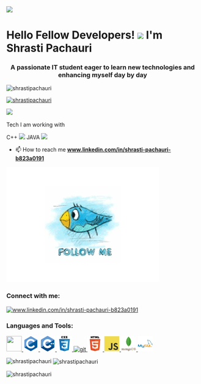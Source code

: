 <img src ="(https://www.canva.com/design/DAEa46Dbosg/gvjBxMpQ2Q3Zo7shz6rnIg/view?utm_content=DAEa46Dbosg&utm_campaign=designshare&utm_medium=link&utm_source=publishsharelink">


<h1 align="center"> <h1> Hello Fellow Developers! <img src = "https://raw.githubusercontent.com/MartinHeinz/MartinHeinz/master/wave.gif" width = 50px>  I'm Shrasti Pachauri</h1>
<h3 align="center">A passionate IT student eager to learn new technologies and enhancing myself day by day</h3>

<p align="left"> <img src="https://komarev.com/ghpvc/?username=shrastipachauri&label=Profile%20views&color=0e75b6&style=flat" alt="shrastipachauri" /> </p>

<p align="left"> <a href="https://github.com/ryo-ma/github-profile-trophy"><img src="https://github-profile-trophy.vercel.app/?username=shrastipachauri" alt="shrastipachauri" /></a> </p>
<img src = "https://media2.giphy.com/media/QssGEmpkyEOhBCb7e1/giphy.gif?cid=ecf05e47a0n3gi1bfqntqmob8g9aid1oyj2wr3ds3mg700bl&rid=giphy.gif" width = 32px><p>Tech I am working with</p>
C++ <img width ='32px' src ='https://raw.githubusercontent.com/rahulbanerjee26/githubAboutMeGenerator/main/icons/cpp.svg'> 
JAVA <img width ='70px' src ='https://user-images.githubusercontent.com/77975418/135342048-728293fd-46fc-4238-821d-9084a316fadb.png'> </a>  

- 📫 How to reach me **www.linkedin.com/in/shrasti-pachauri-b823a0191**






![Alt Text](https://github.com/ShrastiPachauri/ShrastiPachauri/blob/main/bird%20of%20twitter.gif)







<h3 align="left">Connect with me:</h3>
<p align="left">
<a href="https://linkedin.com/in/www.linkedin.com/in/shrasti-pachauri-b823a0191" target="blank"><img align="center" src="https://cdn.jsdelivr.net/npm/simple-icons@3.0.1/icons/linkedin.svg" alt="www.linkedin.com/in/shrasti-pachauri-b823a0191" height="30" width="40" /></a>
</p>

<h3 align="left">Languages and Tools:</h3>
<p align="left"> <a href="https://getbootstrap.com" target="_blank"> <img src="https://user-images.githubusercontent.com/77975418/135342048-728293fd-46fc-4238-821d-9084a316fadb.png" width="40" height="40"/> </a> <a href="https://www.cprogramming.com/" target="_blank"> <img src="https://raw.githubusercontent.com/devicons/devicon/master/icons/c/c-original.svg" alt="c" width="40" height="40"/> </a> <a href="https://www.w3schools.com/cpp/" target="_blank"> <img src="https://raw.githubusercontent.com/devicons/devicon/master/icons/cplusplus/cplusplus-original.svg" alt="cplusplus" width="40" height="40"/> </a> <a href="https://www.w3schools.com/css/" target="_blank"> <img src="https://raw.githubusercontent.com/devicons/devicon/master/icons/css3/css3-original-wordmark.svg" alt="css3" width="40" height="40"/> </a>  <a href="https://git-scm.com/" target="_blank"> <img src="https://www.vectorlogo.zone/logos/git-scm/git-scm-icon.svg" alt="git" width="40" height="40"/> </a> <a href="https://www.w3.org/html/" target="_blank"> <img src="https://raw.githubusercontent.com/devicons/devicon/master/icons/html5/html5-original-wordmark.svg" alt="html5" width="40" height="40"/> </a> <a href="https://developer.mozilla.org/en-US/docs/Web/JavaScript" target="_blank"> <img src="https://raw.githubusercontent.com/devicons/devicon/master/icons/javascript/javascript-original.svg" alt="javascript" width="40" height="40"/> </a> <a href="https://www.mongodb.com/" target="_blank"> <img src="https://raw.githubusercontent.com/devicons/devicon/master/icons/mongodb/mongodb-original-wordmark.svg" alt="mongodb" width="40" height="40"/> </a> <a href="https://www.mysql.com/" target="_blank"> <img src="https://raw.githubusercontent.com/devicons/devicon/master/icons/mysql/mysql-original-wordmark.svg" alt="mysql" width="40" height="40"/> </a> </p>

<p><img align="left" src="https://github-readme-stats.vercel.app/api/top-langs?username=shrastipachauri&show_icons=true&locale=en&layout=compact" alt="shrastipachauri" /></p>

<p>&nbsp;<img align="center" src="https://github-readme-stats.vercel.app/api?username=shrastipachauri&show_icons=true&locale=en" alt="shrastipachauri" /></p>

<p><img align="center" src="https://github-readme-streak-stats.herokuapp.com/?user=shrastipachauri&" alt="shrastipachauri" /></p>
